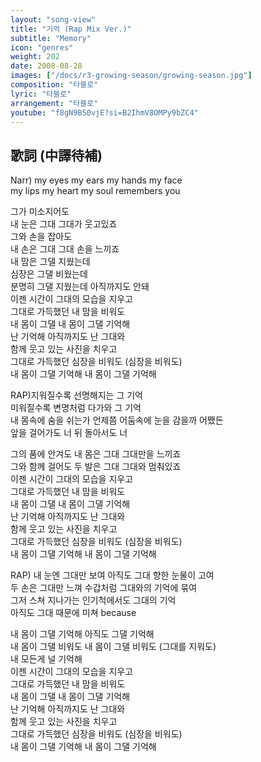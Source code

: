 ```yaml
---
layout: "song-view"
title: "기억 (Rap Mix Ver.)"
subtitle: "Memory"
icon: "genres"
weight: 202
date: 2008-08-28
images: ["/docs/r3-growing-season/growing-season.jpg"]
composition: "타블로"
lyric: "타블로"
arrangement: "타블로"
youtube: "f8gN9B50vjE?si=B2IhmV8OMPy9bZC4"
---
```


## 歌詞 (中譯待補)

Narr) my eyes my ears my hands my face  
my lips my heart my soul remembers you  

그가 미소지어도  
내 눈은 그대 그대가 웃고있죠  
그와 손을 잡아도  
내 손은 그대 그대 손을 느끼죠  
내 맘은 그댈 지웠는데  
심장은 그댈 비웠는데  
분명히 그댈 지웠는데 아직까지도 안돼  
이젠 시간이 그대의 모습을 지우고  
그대로 가득했던 내 맘을 비워도  
내 몸이 그댈 내 몸이 그댈 기억해  
난 기억해 아직까지도 난 그대와  
함께 웃고 있는 사진을 치우고  
그대로 가득했던 심장을 비워도 (심장을 비워도)  
내 몸이 그댈 기억해 내 몸이 그댈 기억해  

RAP)지워질수록 선명해지는 그 기억  
미워질수록 변명처럼 다가와 그 기억  
내 몸속에 숨을 쉬는가 언제쯤 어둠속에 눈을 감을까 어쨌든  
앞을 걸어가도 너 뒤 돌아서도 너  

그의 품에 안겨도 내 몸은 그대 그대만을 느끼죠  
그와 함께 걸어도 두 발은 그대 그대와 멈춰있죠  
이젠 시간이 그대의 모습을 지우고  
그대로 가득했던 내 맘을 비워도  
내 몸이 그댈 내 몸이 그댈 기억해  
난 기억해 아직까지도 난 그대와  
함께 웃고 있는 사진을 치우고  
그대로 가득했던 심장을 비워도 (심장을 비워도)  
내 몸이 그댈 기억해 내 몸이 그댈 기억해  

RAP) 내 눈엔 그대만 보여 아직도 그대 향한 눈물이 고여  
두 손은 그대만 느껴 수갑처럼 그대와의 기억에 묶여  
그저 스쳐 지나가는 인기척에서도 그대의 기억  
아직도 그대 때문에 미쳐 because  

내 몸이 그댈 기억해 아직도 그댈 기억해  
내 몸이 그댈 비워도 내 몸이 그댈 비워도 (그대를 지워도)  
내 모든게 널 기억해  
이젠 시간이 그대의 모습을 지우고  
그대로 가득했던 내 맘을 비워도  
내 몸이 그댈 내 몸이 그댈 기억해  
난 기억해 아직까지도 난 그대와  
함께 웃고 있는 사진을 치우고  
그대로 가득했던 심장을 비워도 (심장을 비워도)  
내 몸이 그댈 기억해 내 몸이 그댈 기억해  
